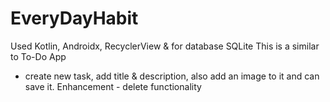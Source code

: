 # EveryDayHabit

Used Kotlin, Androidx, RecyclerView & for database SQLite 
This is a similar to To-Do App
 - create new task, add title & description, also add an image to it and can save it.
Enhancement - delete functionality
